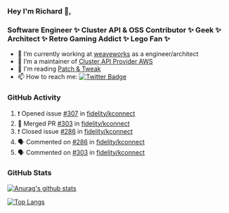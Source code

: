 ### Hey I'm Richard 👋, 

<h3 align="left">Software Engineer ✨ Cluster API & OSS Contributor ✨ Geek ✨ Architect ✨ Retro Gaming Addict ✨ Lego Fan ✨</h3>

- 🔭 I’m currently working at [weaveworks](https://github.com/weaveworks) as a engineer/architect
- 👯 I’m a maintainer of [Cluster API Provider AWS](https://github.com/kubernetes-sigs/cluster-api-provider-aws)
- 💬 I'm reading [Patch & Tweak](https://bjooks.com/products/patch-tweak-exploring-modular-synthesis)
- 📫 How to reach me: [![Twitter Badge](https://img.shields.io/badge/-@fruit_case-00acee?style=flat&logo=Twitter&logoColor=white)](https://twitter.com/intent/follow?screen_name=fruit_case "Follow on Twitter")

### GitHub Activity 

<!--START_SECTION:activity-->
1. ❗️ Opened issue [#307](https://github.com/fidelity/kconnect/issues/307) in [fidelity/kconnect](https://github.com/fidelity/kconnect)
2. 🎉 Merged PR [#303](https://github.com/fidelity/kconnect/pull/303) in [fidelity/kconnect](https://github.com/fidelity/kconnect)
3. ❗️ Closed issue [#286](https://github.com/fidelity/kconnect/issues/286) in [fidelity/kconnect](https://github.com/fidelity/kconnect)
4. 🗣 Commented on [#286](https://github.com/fidelity/kconnect/issues/286) in [fidelity/kconnect](https://github.com/fidelity/kconnect)
5. 🗣 Commented on [#303](https://github.com/fidelity/kconnect/issues/303) in [fidelity/kconnect](https://github.com/fidelity/kconnect)
<!--END_SECTION:activity-->

### GitHub Stats

[![Anurag's github stats](https://github-readme-stats.vercel.app/api?username=richardcase&count_private=true&show_icons=true)](https://github.com/anuraghazra/github-readme-stats)

[![Top Langs](https://github-readme-stats.vercel.app/api/top-langs/?username=richardcase&hide=html&layout=compact)](https://github.com/anuraghazra/github-readme-stats)
